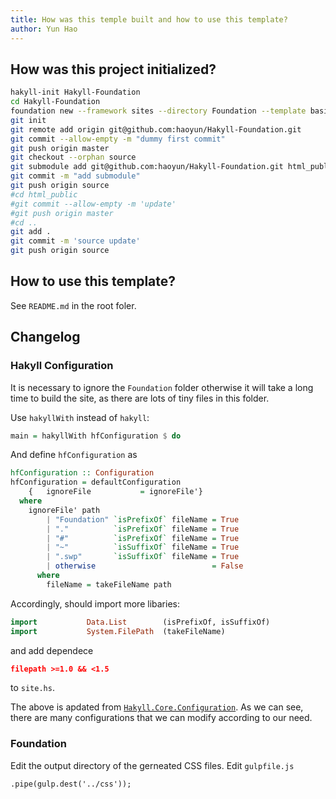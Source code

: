 ```yaml
---
title: How was this temple built and how to use this template?
author: Yun Hao
---
```


## How was this project initialized? ##

```bash
hakyll-init Hakyll-Foundation
cd Hakyll-Foundation
foundation new --framework sites --directory Foundation --template basic
git init
git remote add origin git@github.com:haoyun/Hakyll-Foundation.git
git commit --allow-empty -m "dummy first commit"
git push origin master
git checkout --orphan source
git submodule add git@github.com:haoyun/Hakyll-Foundation.git html_public
git commit -m "add submodule"
git push origin source
#cd html_public
#git commit --allow-empty -m 'update'
#git push origin master
#cd ..
git add .
git commit -m 'source update'
git push origin source
```
## How to use this template? ##

See `README.md` in the root foler.

## Changelog

### Hakyll Configuration

It is necessary to ignore the `Foundation` folder otherwise it will take a long time to build the site,
as there are lots of tiny files in this folder. 

Use `hakyllWith` instead of `hakyll`:

```haskell
main = hakyllWith hfConfiguration $ do
```

And define `hfConfiguration` as

```haskell
hfConfiguration :: Configuration
hfConfiguration = defaultConfiguration
    {   ignoreFile           = ignoreFile'}
  where
    ignoreFile' path
        | "Foundation" `isPrefixOf` fileName = True
        | "."          `isPrefixOf` fileName = True
        | "#"          `isPrefixOf` fileName = True
        | "~"          `isSuffixOf` fileName = True
        | ".swp"       `isSuffixOf` fileName = True
        | otherwise                          = False
      where
        fileName = takeFileName path
```

Accordingly, should import more libaries:
```haskell
import           Data.List        (isPrefixOf, isSuffixOf)
import           System.FilePath  (takeFileName)
```
and add dependece
```json
filepath >=1.0 && <1.5
```
to `site.hs`.


The above is apdated from [`Hakyll.Core.Configuration`](Hakyll.Core.Configuration).
As we can see, there are many configurations that we can modify according to our need.

### Foundation

Edit the output directory of the gerneated CSS files. Edit `gulpfile.js`
```nodejs
.pipe(gulp.dest('../css'));
```



[Hakyll.Core.Configuration]: https://hackage.haskell.org/package/hakyll-4.9.8.0/docs/Hakyll-Core-Configuration.html